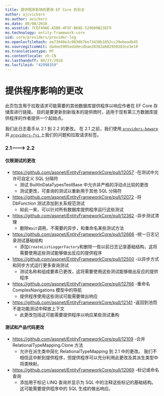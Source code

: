 ```yaml
---
title: 提供程序影响的更改-EF Core 的日志
author: ajcvickers
ms.author: avickers
ms.date: 08/08/2018
ms.assetid: 7CEF496E-A5B0-4F5F-B68E-529609B23EF9
ms.technology: entity-framework-core
uid: core/providers/provider-log
ms.openlocfilehash: ee73940e3c0030b76e73438b1852cc29ebeadb45
ms.sourcegitcommit: dadee5905ada9ecdbae28363a682950383ce3e10
ms.translationtype: MT
ms.contentlocale: zh-CN
ms.lasthandoff: 08/27/2018
ms.locfileid: "42998359"
---
```

# <a name="provider-impacting-changes"></a>提供程序影响的更改

此页包含用于拉取请求可能需要的其他数据库提供程序以响应作者在 EF Core 存储库进行链接。 目的是要更新到新版本的提供商时，适用于现有第三方数据库提供程序的作者提供一个起始点。

我们此日志着手从 2.1 到 2.2 的更改。 在 2.1 之前，我们使用[ `providers-beware` ](https://github.com/aspnet/EntityFrameworkCore/labels/providers-beware)并[ `providers-fyi` ](https://github.com/aspnet/EntityFrameworkCore/labels/providers-fyi)上我们的问题和拉取请求标签。

### <a name="21-----22"></a>2.1---> 2.2

#### <a name="test-only-changes"></a>仅限测试的更改

* https://github.com/aspnet/EntityFrameworkCore/pull/12057 -在测试中允许可自定义 SQL 分隔符
  * 测试 BuiltInDataTypesTestBase 中允许非严格的浮动点比较的更改
  * 测试更改，可查询的测试以重新用于其他 SQL 分隔符
* https://github.com/aspnet/EntityFrameworkCore/pull/12072 -将 DbFunction 测试添加到关系规范测试
  * 如此一来，可以针对所有数据库提供程序运行这些测试
* https://github.com/aspnet/EntityFrameworkCore/pull/12362 -异步测试清理
  * 删除`Wait`调用，不需要的异步，和重命名某些测试方法
* https://github.com/aspnet/EntityFrameworkCore/pull/12666 -统一日志记录测试基础结构
  * 添加`CreateListLoggerFactory`和删除一些以前日志记录基础结构，这将需要使用这些测试能够做出反应的提供程序
* https://github.com/aspnet/EntityFrameworkCore/pull/12500 -以异步方式和同步方式运行更多查询测试
  * 测试名称和组成要素已更改，这将需要使用这些测试能够做出反应的提供程序
* https://github.com/aspnet/EntityFrameworkCore/pull/12766 -重命名 ComplexNavigations 模型中的导航
  * 提供程序使用这些测试可能需要做出响应
* https://github.com/aspnet/EntityFrameworkCore/pull/12141 -返回到池而不是功能测试中释放上下文
  * 此更改包括这可能需要提供程序以响应某些测试重构


#### <a name="test-and-product-code-changes"></a>测试和产品代码更改

* https://github.com/aspnet/EntityFrameworkCore/pull/12109 -合并 RelationalTypeMapping.Clone 方法
  * 允许在派生类中简化 RelationalTypeMapping 到 2.1 中的更改。 我们不相信这中断到提供程序，但提供程序可以充分利用此更改及其派生类型中将类映射。
* https://github.com/aspnet/EntityFrameworkCore/pull/12069 -标记或命名查询
  * 添加用于标记 LINQ 查询并显示为 SQL 中的注释这些标记的基础结构。 这可能需要提供程序中的 SQL 生成的做出响应。
